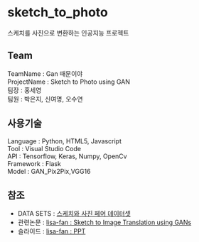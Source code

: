 # sketch_to_photo
스케치를 사진으로 변환하는 인공지능 프로젝트

## Team
TeamName : Gan 때문이야       
ProjectName : Sketch to Photo using GAN     
팀장 : 홍세영     
팀원 : 박은지, 신여명, 오수연     

## 사용기술
Language : Python, HTML5, Javascript    
Tool : Visual Studio Code      
API : Tensorflow, Keras, Numpy, OpenCv        
Framework : Flask      
Model : GAN_Pix2Pix,VGG16     

## 참조
 * DATA SETS : [스케치와 사진 페어 데이터셋](http://sketchy.eye.gatech.edu/)       
 * 관련논문 : [lisa-fan : Sketch to Image Translation using GANs](https://lisa.fan/Resources/SketchGAN/sketch-image-translation.pdf)      
 * 슬라이드 : [lisa-fan : PPT](https://lisa.fan/Resources/SketchGAN/sketchganslides.pdf)        
 

 
